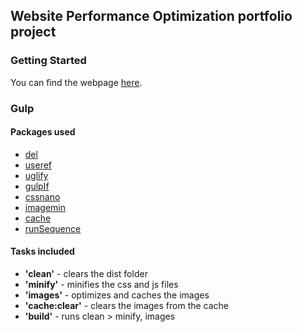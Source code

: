 ## Website Performance Optimization portfolio project

### Getting Started

You can find the webpage [here](/src/index.html).

### Gulp

#### Packages used

* [del](https://www.npmjs.com/package/del)
* [useref](https://www.npmjs.com/package/gulp-useref)
* [uglify](https://www.npmjs.com/package/gulp-uglify)
* [gulpIf](https://www.npmjs.com/package/gulp-if)
* [cssnano](https://github.com/ben-eb/gulp-cssnano)
* [imagemin](https://github.com/sindresorhus/gulp-imagemin)
* [cache](https://github.com/jgable/gulp-cache)
* [runSequence](https://www.npmjs.com/package/gulp-run-sequence)

#### Tasks included

* **'clean'** - clears the dist folder
* **'minify'** - minifies the css and js files
* **'images'** - optimizes and caches the images
* **'cache:clear'** - clears the images from the cache
* **'build'** - runs clean > minify, images
